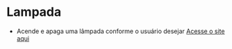 # Lampada
* Acende e apaga uma lâmpada conforme o usuário desejar
[Acesse o site aqui](https://kemuell411.github.io/Lampada/)
